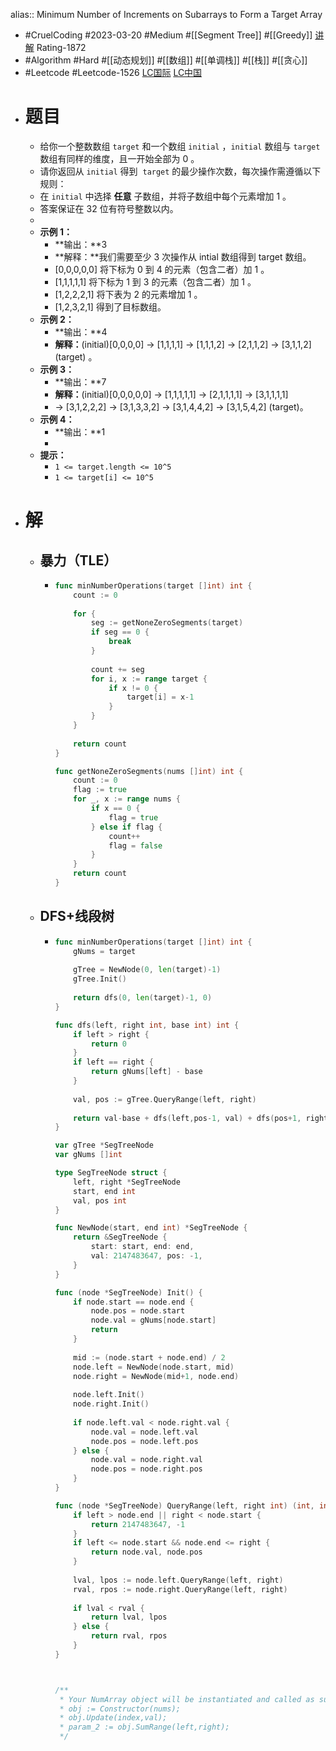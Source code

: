 alias:: Minimum Number of Increments on Subarrays to Form a Target Array

- #CruelCoding #2023-03-20 #Medium #[[Segment Tree]] #[[Greedy]] [讲解](https://youtu.be/LA8NMbeF4Xg) Rating-1872
- #Algorithm #Hard #[[动态规划]] #[[数组]] #[[单调栈]] #[[栈]] #[[贪心]]
- #Leetcode #Leetcode-1526 [LC国际](https://leetcode.com/problems/minimum-number-of-increments-on-subarrays-to-form-a-target-array/) [LC中国](https://leetcode.cn/problems/minimum-number-of-increments-on-subarrays-to-form-a-target-array/)
- # 题目
	- 给你一个整数数组 `target` 和一个数组 `initial` ，`initial` 数组与 `target`  数组有同样的维度，且一开始全部为 0 。
	- 请你返回从 `initial` 得到  `target` 的最少操作次数，每次操作需遵循以下规则：
	- 在 `initial` 中选择 **任意** 子数组，并将子数组中每个元素增加 1 。
	- 答案保证在 32 位有符号整数以内。
	-
	- **示例 1：**
		- **输出：**3
		- **解释：**我们需要至少 3 次操作从 intial 数组得到 target 数组。
		- [0,0,0,0,0] 将下标为 0 到 4 的元素（包含二者）加 1 。
		- [1,1,1,1,1] 将下标为 1 到 3 的元素（包含二者）加 1 。
		- [1,2,2,2,1] 将下表为 2 的元素增加 1 。
		- [1,2,3,2,1] 得到了目标数组。
	- **示例 2：**
		- **输出：**4
		- **解释：**(initial)[0,0,0,0] -> [1,1,1,1] -> [1,1,1,2] -> [2,1,1,2] -> [3,1,1,2] (target) 。
	- **示例 3：**
		- **输出：**7
		- **解释：**(initial)[0,0,0,0,0] -> [1,1,1,1,1] -> [2,1,1,1,1] -> [3,1,1,1,1]
		- -> [3,1,2,2,2] -> [3,1,3,3,2] -> [3,1,4,4,2] -> [3,1,5,4,2] (target)。
	- **示例 4：**
		- **输出：**1
		-
	- **提示：**
		- `1 <= target.length <= 10^5`
		- `1 <= target[i] <= 10^5`
- # 解
	- ## 暴力（TLE）
		- ```go
		  func minNumberOperations(target []int) int {
		      count := 0
		      
		      for {
		          seg := getNoneZeroSegments(target)
		          if seg == 0 {
		              break
		          }
		          
		          count += seg
		          for i, x := range target {
		              if x != 0 {
		                  target[i] = x-1
		              }
		          }
		      }
		      
		      return count
		  }
		  
		  func getNoneZeroSegments(nums []int) int {
		      count := 0
		      flag := true
		      for _, x := range nums {
		          if x == 0 {
		              flag = true
		          } else if flag {
		              count++
		              flag = false
		          }
		      }
		      return count
		  }
		  ```
	- ## DFS+线段树
		- ```go
		  func minNumberOperations(target []int) int {
		      gNums = target
		      
		      gTree = NewNode(0, len(target)-1)
		      gTree.Init()
		      
		      return dfs(0, len(target)-1, 0)
		  }
		  
		  func dfs(left, right int, base int) int {
		      if left > right {
		          return 0
		      }
		      if left == right {
		          return gNums[left] - base
		      }
		      
		      val, pos := gTree.QueryRange(left, right)
		      
		      return val-base + dfs(left,pos-1, val) + dfs(pos+1, right, val)
		  }
		  
		  var gTree *SegTreeNode
		  var gNums []int
		  
		  type SegTreeNode struct {
		      left, right *SegTreeNode
		      start, end int
		      val, pos int
		  }
		  
		  func NewNode(start, end int) *SegTreeNode {
		      return &SegTreeNode {
		          start: start, end: end,
		          val: 2147483647, pos: -1,
		      }
		  }
		  
		  func (node *SegTreeNode) Init() {
		      if node.start == node.end {
		          node.pos = node.start
		          node.val = gNums[node.start]
		          return
		      }
		      
		      mid := (node.start + node.end) / 2
		      node.left = NewNode(node.start, mid)
		      node.right = NewNode(mid+1, node.end)
		      
		      node.left.Init()
		      node.right.Init()
		      
		      if node.left.val < node.right.val {
		          node.val = node.left.val
		          node.pos = node.left.pos
		      } else {
		          node.val = node.right.val
		          node.pos = node.right.pos
		      }
		  }
		  
		  func (node *SegTreeNode) QueryRange(left, right int) (int, int) {
		      if left > node.end || right < node.start {
		          return 2147483647, -1
		      }
		      if left <= node.start && node.end <= right {
		          return node.val, node.pos
		      }
		      
		      lval, lpos := node.left.QueryRange(left, right)
		      rval, rpos := node.right.QueryRange(left, right)
		      
		      if lval < rval {
		          return lval, lpos
		      } else {
		          return rval, rpos
		      }
		  }
		  
		  
		  
		  /**
		   * Your NumArray object will be instantiated and called as such:
		   * obj := Constructor(nums);
		   * obj.Update(index,val);
		   * param_2 := obj.SumRange(left,right);
		   */
		  
		  
		  ```
